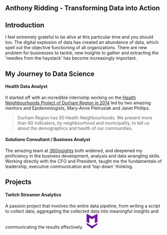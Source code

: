 ## **Anthony Ridding - Transforming Data into Action**


## Introduction
I feel extremely grateful to be alive at this particular time and you should too. The digital explosion of data has created an abundance of data, which spell out the objective functioning of all organizations. There are new problem for businesses to tackle, new insights to gather and extracting the 'needles from the haystack' has become increasingly important.  


## **My Journey to Data Science**

#### **Health Data Analyst**
It started off with an incredible internship working on the [Health Neighbourhoods Project of Durham Region in 2014](https://www.durham.ca/en/health-and-wellness/health-neighbourhoods.aspx) led by two amazing mentors and Epidemiologists, Mary-Anne Pietrusiak and Janet Phillips. 

> Durham Region has 50 Health Neighbourhoods. We present more than 80 indicators, by neighbourhood and municipality, to tell us about the demographics and health of our communities.


#### **Solutions Consultant / Business Analyst**
The amazing team at [360insights](https://360insights.com/) both widened, and deepened my proficiency in the business development, analysis and data wrangling skills. Working directly with the CFO and President, taught me the fundamentals of leadership, executive communication and 'top-down' thinking. 



## Projects

#### **Twitch Streamer Analytics**
A passion project that involves the entire data pipeline, from writing a script to collect data, aggregating the collected data into meaningful insights and communicating the results effectively. 
![FamerlyLogo](https://github.com/adam-p/markdown-here/raw/master/src/common/images/icon48.png "FamerlyLogo")

